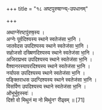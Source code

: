 +++
title = "१८ अष्टपुरुषाग्न्य्-उपधानम्"

+++


अथाग्ने॑रष्टपु॑रुष॒स्य ।  
अग्नेः पूर्वदिश्यस्य स्थाने स्वतेज॑सा भा॒नि ।  
जातवेदस उपदिश्यस्य स्थाने स्वतेज॑सा भा॒नि ।  
सहोजसो दख्षिणदिश्यस्य स्थाने स्वतेज॑सा भा॒नि ।  
अजिराप्रभव उपदिश्यस्य स्थाने स्वतेज॑सा भा॒नि ।  
वैश्वानरस्यापरदिश्यस्य स्थाने स्वतेज॑सा भा॒नि ।  
नर्यापस उपदिश्यस्य स्थाने स्वतेज॑सा भा॒नि ।  
पङ्क्तिराधस उदग्दिश्यस्य स्थाने स्वतेज॑सा भा॒नि ।  
विसर्पिण उपदिश्यस्य स्थाने स्वतेज॑सा भा॒नि ।  
ओंभूर्भुव॒स्स्वः॑ ।  
दिशो वो मिथुनं मा नो मिथु॑नꣳ रीढ्वम् ॥ [71]

